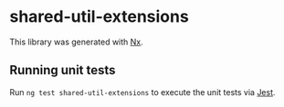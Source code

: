 # shared-util-extensions

This library was generated with [Nx](https://nx.dev).

## Running unit tests

Run `ng test shared-util-extensions` to execute the unit tests via [Jest](https://jestjs.io).
